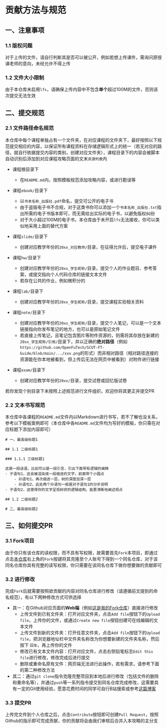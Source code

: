 # 贡献方法与规范

## 一、注意事项

### 1.1 版权问题
对于上传的文件，请自行判断其是否可以被公开，例如若想上传课件，需询问原授课老师的意向，未经允许不得上传

### 1.2 文件大小限制
由于本仓库未启用`lfs`，请确保上传内容中不包含**单个**超过100M的文件，否则该次提交无法生效

## 二、提交规范

### 2.1 文件路径命名规范
本仓库中每个课程单独占有一个文件夹，在对应课程的文件夹下，最好按照以下规范提交相应的内容，以保证所有课程资料在存储逻辑形式上的统一（若无对应的路径，就自行依据提交内容的类别，创建对应文件夹），课程目录下的内容会被脚本自动识别后添加到对应课程攻略页面的文末`资源列表`内

- 课程根目录下
	- 在`README.md`内，按照模板规范添加攻略内容，或进行勘误等

- 课程`ebook/`目录下
	- 以`书本名称_出版社.pdf`命名，提交可公开的电子书
	- 由于盗版电子书不合规，对于这类书你可以添加一个`书本名称_出版社.txt`指出所需的电子书版本即可，而无需给出实际的电子书，以避免版权纠纷
	- 对于大小超过100M的电子书，本仓库由于未开启`lfs`无法接收，你可以类似地采用上面的替代方案

- 课程`slide/`目录下
	- 创建对应教学年份的`20xx_对应教师/`目录，在征得允许后，提交电子课件

- 课程`hw/`目录下
	- 创建对应教学年份的`20xx_学生昵称/`目录，提交个人的作业题目、参考答案，或提交指向个人代码仓库的链接文本文件
	- 若存在公共的作业，例如微积分的

- 课程`lab/`目录下
	- 创建对应教学年份的`20xx_学生昵称/`目录，提交课程实验相关资料

- 课程`note/`目录下
	- 创建对应教学年份的`20xx_学生昵称/`目录，提交个人笔记，可以是一个文本链接指向你发布笔记的地方，也可以是原始笔记文件
	- 若直接上传笔记，且笔记包含图片等附件资源的，则需将其存放在新建的`20xx_学生昵称/引用/`目录下，并以正确的**绝对路径**（例如`https://github.com/OpenFuTech/SCUT-FT-Guide/blob/main/.../xxx.png`的形式）而非相对路径（相对路径连接的资源能在你本地被看到，但上传后无法在网页中被看到）对附件进行链接

- 课程`exam/`目录下
	- 创建对应教学年份的`20xx/`目录，提交试卷或回忆版试卷

若你发现个别目录下未按照上述规范进行文件组织，欢迎你将其更正并提交PR

### 2.2 文本书写规范
本仓库中各课程的`README.md`文件内以Markdown进行书写，若不了解也没关系，参考以下模板案例即可（本仓库中各`README.md`文件均为写好的模板，你只需在对应标题下添加内容即可）

```
# 一、最高级标题1

## 1.1 二级标题1

### 1.1.1 三级标题1

这是一段话语，比如可以是一段引言，引出下面带有逻辑的阐释
- 子语句1，这会被渲染成一段缩进的文字，前面带个小圆点
	- 孙语句1，再次缩进一层，树的深度加深一层
	- 孙语句2，此处两个孙语句一般是对子语句1的分步说明
- 子语句2，这使得你的文字呈现树状的逻辑结构，能更清晰地阐述观点

## 1.2 二级标题2

# 二、最高级标题2
```

## 三、如何提交PR

### 3.1 Fork项目
由于你只有该仓库的读权限，而不具有写权限，故需要首先`Fork`本项目，即通过点击[本仓库](https://github.com/OpenFuTech/SCUT-FT-Guide)右上角的`Fork`按键将其克隆至个人账号下得到一个同名仓库，对于该同名仓库你具有完整的读写权限，你只需要在该同名仓库下做你想要做的贡献即可

### 3.2 进行修改
完成`Fork`后就需要按照欲贡献的内容对同名仓库进行修改（请遵循前文提到的命名规范），有以下两种修改方式可供选择
- 其一：在Github对应页面的**Web端**（例如[这是我的Fork仓库](https://github.com/WhythZ/SCUT-FT-Guide)）直接进行修改
	- 上传文件到已有文件夹：打开对应文件夹，点击`Add file`按钮下的`Upload file`，上传你的文件，或通过`Create new file`按钮创建可在线编辑的文本文件
	- 上传文件到新的文件夹：打开任意文件夹，点击`Add file`按钮下的`Upload file`，把浏览器地址栏中文件夹名称改为你想要新建的文件夹名称，然后按下 `回车`，再上传你的文件
	- 修改已有文本文件内容：打开对应文件，点击右侧铅笔标志`Edit this file`进行修改，修改完成后进行提交
	- 删除或重命名原有文件：网页端无法进行此操作，若有需求，请参考下面的第二种修改方法
- 其二：通过`git clone`指令克隆完整项目到本地后进行修改（包括文件的删除和重命名等），并通过`push`等一系列指令提交到同名仓库完成修改，这需要具有一定的Git使用经验，愿意花费时间的同学可自行B站搜索或参考[这篇博客](https://whythz.github.io/posts/Git%E5%85%A5%E9%97%A8%E5%9F%BA%E7%A1%80%E7%9F%A5%E8%AF%86%E6%B1%87%E6%80%BB/)

### 3.3 提交PR
上传完文件到个人仓库之后，点击`Contribute`按钮即可创建`Pull Request`，按照Github的指示即可完成贡献，你的贡献将会由我们审核后合并入本攻略的主分支